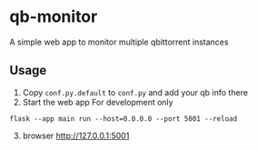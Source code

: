 # qb-monitor
A simple web app to monitor multiple qbittorrent instances

## Usage
1. Copy `conf.py.default` to `conf.py` and add your qb info there
2. Start the web app
For development only
```
flask --app main run --host=0.0.0.0 --port 5001 --reload
```
3. browser http://127.0.0.1:5001
